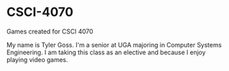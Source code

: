 # CSCI-4070
Games created for CSCI 4070

My name is Tyler Goss. I'm a senior at UGA majoring in Computer Systems Engineering. 
I am taking this class as an elective and because I enjoy playing video games.
